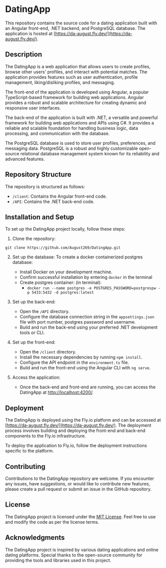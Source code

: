 # DatingApp

This repository contains the source code for a dating application built with an Angular front-end, .NET backend, and PostgreSQL database. The application is hosted at [https://da-august.fly.dev/](https://da-august.fly.dev/).

## Description

The DatingApp is a web application that allows users to create profiles, browse other users' profiles, and interact with potential matches. The application provides features such as user authentication, profile management, liking/disliking profiles, and messaging.

The front-end of the application is developed using Angular, a popular TypeScript-based framework for building web applications. Angular provides a robust and scalable architecture for creating dynamic and responsive user interfaces.

The back-end of the application is built with .NET, a versatile and powerful framework for building web applications and APIs using C#. It provides a reliable and scalable foundation for handling business logic, data processing, and communication with the database.

The PostgreSQL database is used to store user profiles, preferences, and messaging data. PostgreSQL is a robust and highly customizable open-source relational database management system known for its reliability and advanced features.

## Repository Structure

The repository is structured as follows:

- `/client`: Contains the Angular front-end code.
- `/API`: Contains the .NET back-end code.

## Installation and Setup

To set up the DatingApp project locally, follow these steps:

1. Clone the repository:

```shell
git clone https://github.com/August269/DatingApp.git
```

2. Set up the database:
To create a docker containerized postgres database:
   - Install Docker on your development machine.
   - Confirm successful installation by entering `docker` in the terminal
   - Create postgres container: (in terminal):
        - `docker run --name postgres -e POSTGRES_PASSWORD=postgrespw -p 5433:5432 -d postgres:latest`

3. Set up the back-end:
   - Open the `/API` directory.
   - Configure the database connection string in the `appsettings.json` file with port number, postgres password and username.
   - Build and run the back-end using your preferred .NET development tools or CLI.

4. Set up the front-end:
   - Open the `/client` directory.
   - Install the necessary dependencies by running `npm install`.
   - Configure the API endpoint in the `environment.ts` file.
   - Build and run the front-end using the Angular CLI with `ng serve`.

5. Access the application:
   - Once the back-end and front-end are running, you can access the DatingApp at [http://localhost:4200/](http://localhost:4200/).

## Deployment

The DatingApp is deployed using the Fly.io platform and can be accessed at [https://da-august.fly.dev/](https://da-august.fly.dev/). The deployment process involves building and deploying the front-end and back-end components to the Fly.io infrastructure.

To deploy the application to Fly.io, follow the deployment instructions specific to the platform.

## Contributing

Contributions to the DatingApp repository are welcome. If you encounter any issues, have suggestions, or would like to contribute new features, please create a pull request or submit an issue in the GitHub repository.

## License

The DatingApp project is licensed under the [MIT License](LICENSE). Feel free to use and modify the code as per the license terms.

## Acknowledgments

The DatingApp project is inspired by various dating applications and online dating platforms. Special thanks to the open-source community for providing the tools and libraries used in this project.


